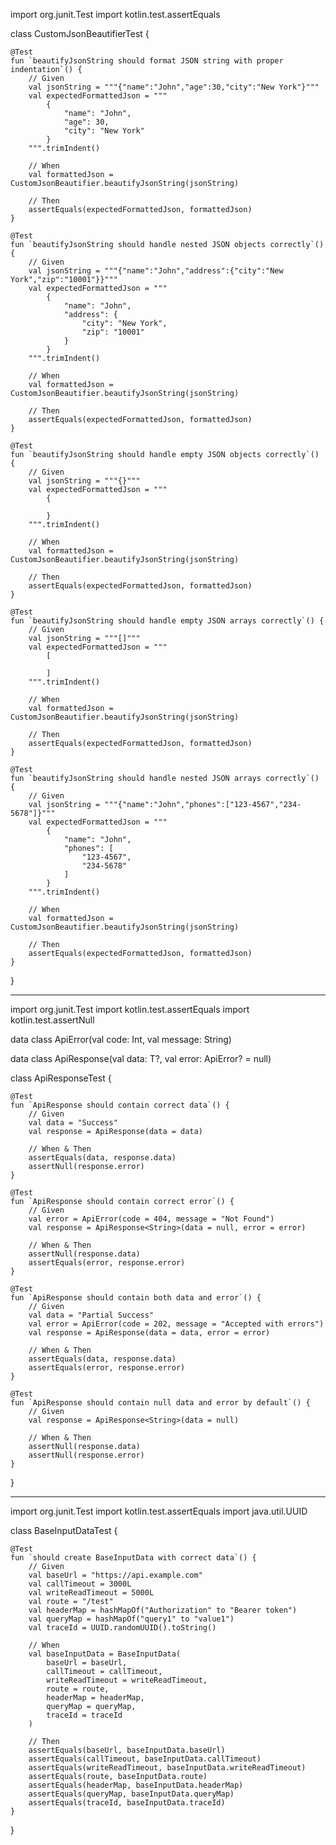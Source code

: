 import org.junit.Test
import kotlin.test.assertEquals

class CustomJsonBeautifierTest {

    @Test
    fun `beautifyJsonString should format JSON string with proper indentation`() {
        // Given
        val jsonString = """{"name":"John","age":30,"city":"New York"}"""
        val expectedFormattedJson = """
            {
                "name": "John",
                "age": 30,
                "city": "New York"
            }
        """.trimIndent()

        // When
        val formattedJson = CustomJsonBeautifier.beautifyJsonString(jsonString)

        // Then
        assertEquals(expectedFormattedJson, formattedJson)
    }

    @Test
    fun `beautifyJsonString should handle nested JSON objects correctly`() {
        // Given
        val jsonString = """{"name":"John","address":{"city":"New York","zip":"10001"}}"""
        val expectedFormattedJson = """
            {
                "name": "John",
                "address": {
                    "city": "New York",
                    "zip": "10001"
                }
            }
        """.trimIndent()

        // When
        val formattedJson = CustomJsonBeautifier.beautifyJsonString(jsonString)

        // Then
        assertEquals(expectedFormattedJson, formattedJson)
    }

    @Test
    fun `beautifyJsonString should handle empty JSON objects correctly`() {
        // Given
        val jsonString = """{}"""
        val expectedFormattedJson = """
            {
                
            }
        """.trimIndent()

        // When
        val formattedJson = CustomJsonBeautifier.beautifyJsonString(jsonString)

        // Then
        assertEquals(expectedFormattedJson, formattedJson)
    }

    @Test
    fun `beautifyJsonString should handle empty JSON arrays correctly`() {
        // Given
        val jsonString = """[]"""
        val expectedFormattedJson = """
            [
                
            ]
        """.trimIndent()

        // When
        val formattedJson = CustomJsonBeautifier.beautifyJsonString(jsonString)

        // Then
        assertEquals(expectedFormattedJson, formattedJson)
    }

    @Test
    fun `beautifyJsonString should handle nested JSON arrays correctly`() {
        // Given
        val jsonString = """{"name":"John","phones":["123-4567","234-5678"]}"""
        val expectedFormattedJson = """
            {
                "name": "John",
                "phones": [
                    "123-4567",
                    "234-5678"
                ]
            }
        """.trimIndent()

        // When
        val formattedJson = CustomJsonBeautifier.beautifyJsonString(jsonString)

        // Then
        assertEquals(expectedFormattedJson, formattedJson)
    }
}


--------------------------

import org.junit.Test
import kotlin.test.assertEquals
import kotlin.test.assertNull

data class ApiError(val code: Int, val message: String)

data class ApiResponse<T>(val data: T?, val error: ApiError? = null)

class ApiResponseTest {

    @Test
    fun `ApiResponse should contain correct data`() {
        // Given
        val data = "Success"
        val response = ApiResponse(data = data)

        // When & Then
        assertEquals(data, response.data)
        assertNull(response.error)
    }

    @Test
    fun `ApiResponse should contain correct error`() {
        // Given
        val error = ApiError(code = 404, message = "Not Found")
        val response = ApiResponse<String>(data = null, error = error)

        // When & Then
        assertNull(response.data)
        assertEquals(error, response.error)
    }

    @Test
    fun `ApiResponse should contain both data and error`() {
        // Given
        val data = "Partial Success"
        val error = ApiError(code = 202, message = "Accepted with errors")
        val response = ApiResponse(data = data, error = error)

        // When & Then
        assertEquals(data, response.data)
        assertEquals(error, response.error)
    }

    @Test
    fun `ApiResponse should contain null data and error by default`() {
        // Given
        val response = ApiResponse<String>(data = null)

        // When & Then
        assertNull(response.data)
        assertNull(response.error)
    }
}


----------------------------------

import org.junit.Test
import kotlin.test.assertEquals
import java.util.UUID

class BaseInputDataTest {

    @Test
    fun `should create BaseInputData with correct data`() {
        // Given
        val baseUrl = "https://api.example.com"
        val callTimeout = 3000L
        val writeReadTimeout = 5000L
        val route = "/test"
        val headerMap = hashMapOf("Authorization" to "Bearer token")
        val queryMap = hashMapOf("query1" to "value1")
        val traceId = UUID.randomUUID().toString()

        // When
        val baseInputData = BaseInputData(
            baseUrl = baseUrl,
            callTimeout = callTimeout,
            writeReadTimeout = writeReadTimeout,
            route = route,
            headerMap = headerMap,
            queryMap = queryMap,
            traceId = traceId
        )

        // Then
        assertEquals(baseUrl, baseInputData.baseUrl)
        assertEquals(callTimeout, baseInputData.callTimeout)
        assertEquals(writeReadTimeout, baseInputData.writeReadTimeout)
        assertEquals(route, baseInputData.route)
        assertEquals(headerMap, baseInputData.headerMap)
        assertEquals(queryMap, baseInputData.queryMap)
        assertEquals(traceId, baseInputData.traceId)
    }
}
